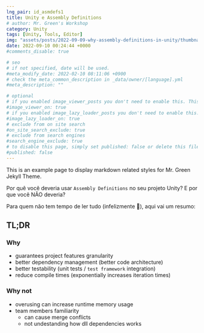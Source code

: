 ```yaml
---
lng_pair: id_asmdefs1
title: Unity e Assembly Definitions
# author: Mr. Green's Workshop
category: Unity
tags: [Unity, Tools, Editor]
img: "assets/posts/2022-09-09-why-assembly-definitions-in-unity/thumbnail.png"
date: 2022-09-10 00:24:44 +0000
#comments_disable: true

# seo
# if not specified, date will be used.
#meta_modify_date: 2022-02-10 08:11:06 +0900
# check the meta_common_description in _data/owner/[language].yml
#meta_description: ""

# optional
# if you enabled image_viewer_posts you don't need to enable this. This is only if image_viewer_posts = false
#image_viewer_on: true
# if you enabled image_lazy_loader_posts you don't need to enable this. This is only if image_lazy_loader_posts = false
#image_lazy_loader_on: true
# exclude from on site search
#on_site_search_exclude: true
# exclude from search engines
#search_engine_exclude: true
# to disable this page, simply set published: false or delete this file
#published: false
---
```


<!-- outline-start -->

This is an example page to display markdown related styles for Mr. Green Jekyll Theme.

<!-- outline-end -->

Por quê você deveria usar `Assembly Definitions` no seu projeto Unity? E por que você NÃO deveria?

Para quem não tem tempo de ler tudo (infelizmente 🙁), aqui vai um resumo:

## TL;DR

### Why
- guarantees project features granularity
- better dependency management (better code architecture)
- better testability (unit tests / `test framework` integration)
- reduce compile times (exponentially increases iteration times)

### Why not
- overusing can increase runtime memory usage
- team members familiarity
    - can cause merge conflicts
    - not undestanding how dll dependencies works